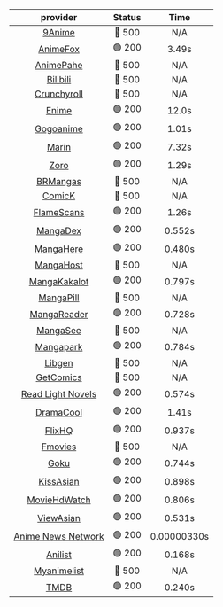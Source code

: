 | **provider** | **Status** | **Time** |
|:--------:|:------:|:----:|
| [9Anime](https://9anime.pl) | 🔴 500 | N/A |
|  [AnimeFox](https://animefox.tv)  | 🟢 200 | 3.49s |
| [AnimePahe](https://animepahe.com) | 🔴 500 | N/A |
| [Bilibili](https://bilibili.tv) | 🔴 500 | N/A |
| [Crunchyroll](https://cronchy.consumet.stream) | 🔴 500 | N/A |
|  [Enime](https://enime.moe)  | 🟢 200 | 12.0s |
|  [Gogoanime](https://gogoanimehd.to)  | 🟢 200 | 1.01s |
|  [Marin](https://marin.moe)  | 🟢 200 | 7.32s |
|  [Zoro](https://aniwatch.to)  | 🟢 200 | 1.29s |
| [BRMangas](https://www.brmangas.net) | 🔴 500 | N/A |
| [ComicK](https://comick.app) | 🔴 500 | N/A |
|  [FlameScans](https://flamescans.org/)  | 🟢 200 | 1.26s |
|  [MangaDex](https://mangadex.org)  | 🟢 200 | 0.552s |
|  [MangaHere](http://www.mangahere.cc)  | 🟢 200 | 0.480s |
| [MangaHost](https://mangahosted.com) | 🔴 500 | N/A |
|  [MangaKakalot](https://mangakakalot.com)  | 🟢 200 | 0.797s |
| [MangaPill](https://mangapill.com) | 🔴 500 | N/A |
|  [MangaReader](https://mangareader.to)  | 🟢 200 | 0.728s |
| [MangaSee](https://mangasee123.com) | 🔴 500 | N/A |
|  [Mangapark](https://v2.mangapark.net)  | 🟢 200 | 0.784s |
| [Libgen](http://libgen) | 🔴 500 | N/A |
| [GetComics](https://getcomics.info/) | 🔴 500 | N/A |
|  [Read Light Novels](https://readlightnovels.net)  | 🟢 200 | 0.574s |
|  [DramaCool](https://dramacool.hr)  | 🟢 200 | 1.41s |
|  [FlixHQ](https://flixhq.to)  | 🟢 200 | 0.937s |
| [Fmovies](https://fmovies.to) | 🔴 500 | N/A |
|  [Goku](https://goku.sx)  | 🟢 200 | 0.744s |
|  [KissAsian](https://kissasian.mx)  | 🟢 200 | 0.898s |
|  [MovieHdWatch](https://movieshd.watch)  | 🟢 200 | 0.806s |
|  [ViewAsian](https://viewasian.co)  | 🟢 200 | 0.531s |
|  [Anime News Network](https://www.animenewsnetwork.com)  | 🟢 200 | 0.00000330s |
|  [Anilist](https://anilist.co)  | 🟢 200 | 0.168s |
| [Myanimelist](https://myanimelist.net/) | 🔴 500 | N/A |
|  [TMDB](https://www.themoviedb.org)  | 🟢 200 | 0.240s |
